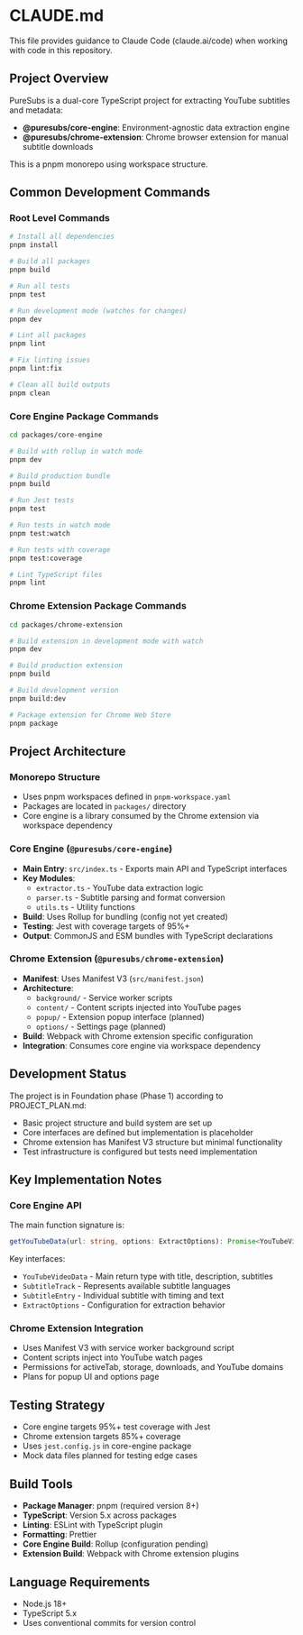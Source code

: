 # CLAUDE.md

This file provides guidance to Claude Code (claude.ai/code) when working with code in this repository.

## Project Overview

PureSubs is a dual-core TypeScript project for extracting YouTube subtitles and metadata:
- **@puresubs/core-engine**: Environment-agnostic data extraction engine
- **@puresubs/chrome-extension**: Chrome browser extension for manual subtitle downloads

This is a pnpm monorepo using workspace structure.

## Common Development Commands

### Root Level Commands
```bash
# Install all dependencies
pnpm install

# Build all packages
pnpm build

# Run all tests
pnpm test

# Run development mode (watches for changes)
pnpm dev

# Lint all packages
pnpm lint

# Fix linting issues
pnpm lint:fix

# Clean all build outputs
pnpm clean
```

### Core Engine Package Commands
```bash
cd packages/core-engine

# Build with rollup in watch mode
pnpm dev

# Build production bundle
pnpm build

# Run Jest tests
pnpm test

# Run tests in watch mode
pnpm test:watch

# Run tests with coverage
pnpm test:coverage

# Lint TypeScript files
pnpm lint
```

### Chrome Extension Package Commands
```bash
cd packages/chrome-extension

# Build extension in development mode with watch
pnpm dev

# Build production extension
pnpm build

# Build development version
pnpm build:dev

# Package extension for Chrome Web Store
pnpm package
```

## Project Architecture

### Monorepo Structure
- Uses pnpm workspaces defined in `pnpm-workspace.yaml`
- Packages are located in `packages/` directory
- Core engine is a library consumed by the Chrome extension via workspace dependency

### Core Engine (`@puresubs/core-engine`)
- **Main Entry**: `src/index.ts` - Exports main API and TypeScript interfaces
- **Key Modules**:
  - `extractor.ts` - YouTube data extraction logic
  - `parser.ts` - Subtitle parsing and format conversion
  - `utils.ts` - Utility functions
- **Build**: Uses Rollup for bundling (config not yet created)
- **Testing**: Jest with coverage targets of 95%+
- **Output**: CommonJS and ESM bundles with TypeScript declarations

### Chrome Extension (`@puresubs/chrome-extension`)
- **Manifest**: Uses Manifest V3 (`src/manifest.json`)
- **Architecture**:
  - `background/` - Service worker scripts
  - `content/` - Content scripts injected into YouTube pages  
  - `popup/` - Extension popup interface (planned)
  - `options/` - Settings page (planned)
- **Build**: Webpack with Chrome extension specific configuration
- **Integration**: Consumes core engine via workspace dependency

## Development Status

The project is in Foundation phase (Phase 1) according to PROJECT_PLAN.md:
- Basic project structure and build system are set up
- Core interfaces are defined but implementation is placeholder
- Chrome extension has Manifest V3 structure but minimal functionality
- Test infrastructure is configured but tests need implementation

## Key Implementation Notes

### Core Engine API
The main function signature is:
```typescript
getYouTubeData(url: string, options: ExtractOptions): Promise<YouTubeVideoData>
```

Key interfaces:
- `YouTubeVideoData` - Main return type with title, description, subtitles
- `SubtitleTrack` - Represents available subtitle languages
- `SubtitleEntry` - Individual subtitle with timing and text
- `ExtractOptions` - Configuration for extraction behavior

### Chrome Extension Integration
- Uses Manifest V3 with service worker background script
- Content scripts inject into YouTube watch pages
- Permissions for activeTab, storage, downloads, and YouTube domains
- Plans for popup UI and options page

## Testing Strategy
- Core engine targets 95%+ test coverage with Jest
- Chrome extension targets 85%+ coverage
- Uses `jest.config.js` in core-engine package
- Mock data files planned for testing edge cases

## Build Tools
- **Package Manager**: pnpm (required version 8+)
- **TypeScript**: Version 5.x across packages
- **Linting**: ESLint with TypeScript plugin
- **Formatting**: Prettier
- **Core Engine Build**: Rollup (configuration pending)
- **Extension Build**: Webpack with Chrome extension plugins

## Language Requirements
- Node.js 18+
- TypeScript 5.x
- Uses conventional commits for version control